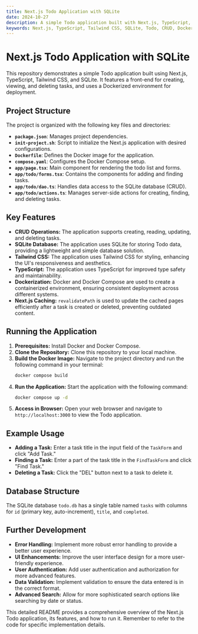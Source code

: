 ```yaml
---
title: Next.js Todo Application with SQLite
date: 2024-10-27
description: A simple Todo application built with Next.js, TypeScript, Tailwind CSS, and SQLite.  Includes CRUD operations, caching, and a Dockerized environment.
keywords: Next.js, TypeScript, Tailwind CSS, SQLite, Todo, CRUD, Docker, pnpm
---
```


# Next.js Todo Application with SQLite

This repository demonstrates a simple Todo application built using Next.js, TypeScript, Tailwind CSS, and SQLite. It features a front-end for creating, viewing, and deleting tasks, and uses a Dockerized environment for deployment.

## Project Structure

The project is organized with the following key files and directories:

* **`package.json`**:  Manages project dependencies.
* **`init-project.sh`**: Script to initialize the Next.js application with desired configurations.
* **`Dockerfile`**: Defines the Docker image for the application.
* **`compose.yaml`**: Configures the Docker Compose setup.
* **`app/page.tsx`**: Main component for rendering the todo list and forms.
* **`app/todo/forms.tsx`**: Contains the components for adding and finding tasks.
* **`app/todo/dao.ts`**: Handles data access to the SQLite database (CRUD).
* **`app/todo/actions.ts`**: Manages server-side actions for creating, finding, and deleting tasks.


## Key Features

* **CRUD Operations:** The application supports creating, reading, updating, and deleting tasks.
* **SQLite Database:** The application uses SQLite for storing Todo data, providing a lightweight and simple database solution.
* **Tailwind CSS:** The application uses Tailwind CSS for styling, enhancing the UI's responsiveness and aesthetics.
* **TypeScript:** The application uses TypeScript for improved type safety and maintainability.
* **Dockerization:** Docker and Docker Compose are used to create a containerized environment, ensuring consistent deployment across different systems.
* **Next.js Caching:** `revalidatePath` is used to update the cached pages efficiently after a task is created or deleted, preventing outdated content.

## Running the Application

1. **Prerequisites:** Install Docker and Docker Compose.
2. **Clone the Repository:** Clone this repository to your local machine.
3. **Build the Docker Image:** Navigate to the project directory and run the following command in your terminal:
   ```bash
   docker compose build
   ```
4. **Run the Application:** Start the application with the following command:
   ```bash
   docker compose up -d
   ```
5. **Access in Browser:** Open your web browser and navigate to `http://localhost:3000` to view the Todo application.

## Example Usage


* **Adding a Task:** Enter a task title in the input field of the `TaskForm` and click "Add Task."
* **Finding a Task:** Enter a part of the task title in the `FindTaskForm` and click "Find Task."
* **Deleting a Task:** Click the "DEL" button next to a task to delete it.


## Database Structure

The SQLite database `todo.db` has a single table named `tasks` with columns for `id` (primary key, auto-increment), `title`, and `completed`.


## Further Development

* **Error Handling:** Implement more robust error handling to provide a better user experience.
* **UI Enhancements:** Improve the user interface design for a more user-friendly experience.
* **User Authentication:** Add user authentication and authorization for more advanced features.
* **Data Validation:** Implement validation to ensure the data entered is in the correct format.
* **Advanced Search:** Allow for more sophisticated search options like searching by date or status.


This detailed README provides a comprehensive overview of the Next.js Todo application, its features, and how to run it. Remember to refer to the code for specific implementation details.